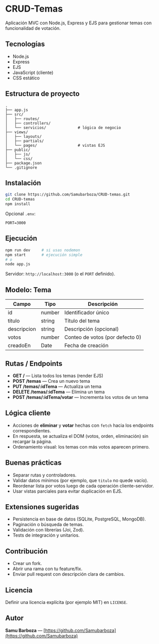 
# CRUD-Temas

Aplicación MVC con Node.js, Express y EJS para gestionar temas con funcionalidad de votación.

## Tecnologías

- Node.js
- Express
- EJS
- JavaScript (cliente)
- CSS estático

## Estructura de proyecto

```
.
├── app.js
├── src/
│   ├── routes/
│   ├── controllers/
│   └── servicios/              # lógica de negocio
├── views/
│   ├── layouts/
│   ├── partials/
│   └── pages/                  # vistas EJS
├── public/
│   ├── js/
│   └── css/
├── package.json
└── .gitignore
```

## Instalación

```bash
git clone https://github.com/Samubarboza/CRUD-temas.git
cd CRUD-temas
npm install
````

Opcional `.env`:

```PORT=3000```

## Ejecución

```bash
npm run dev     # si usas nodemon
npm start       # ejecución simple
# o
node app.js
```

Servidor: `http://localhost:3000` (o el `PORT` definido).

## Modelo: Tema

| Campo       | Tipo   | Descripción                     |
| ----------- | ------ | ------------------------------- |
| id          | number | Identificador único             |
| titulo      | string | Título del tema                 |
| descripcion | string | Descripción (opcional)          |
| votos       | number | Conteo de votos (por defecto 0) |
| creadoEn    | Date   | Fecha de creación               |

## Rutas / Endpoints

* **GET /** — Lista todos los temas (render EJS)
* **POST /temas** — Crea un nuevo tema
* **PUT /temas/:idTema** — Actualiza un tema
* **DELETE /temas/:idTema** — Elimina un tema
* **POST /temas/:idTema/votar** — Incrementa los votos de un tema

## Lógica cliente

* Acciones de **eliminar** y **votar** hechas con `fetch` hacia los endpoints correspondientes.
* En respuesta, se actualiza el DOM (votos, orden, eliminación) sin recargar la página.
* Ordenamiento visual: los temas con más votos aparecen primero.

## Buenas prácticas

* Separar rutas y controladores.
* Validar datos mínimos (por ejemplo, que `titulo` no quede vacío).
* Reordenar lista por votos luego de cada operación cliente-servidor.
* Usar vistas parciales para evitar duplicación en EJS.

## Extensiones sugeridas

* Persistencia en base de datos (SQLite, PostgreSQL, MongoDB).
* Paginación o búsqueda de temas.
* Validación con librerías (Joi, Zod).
* Tests de integración y unitarios.

## Contribución

* Crear un fork.
* Abrir una rama con tu feature/fix.
* Enviar pull request con descripción clara de cambios.

## Licencia

Definir una licencia explícita (por ejemplo MIT) en `LICENSE`.

## Autor

**Samu Barboza** — [https://github.com/Samubarboza](https://github.com/Samubarboza)
